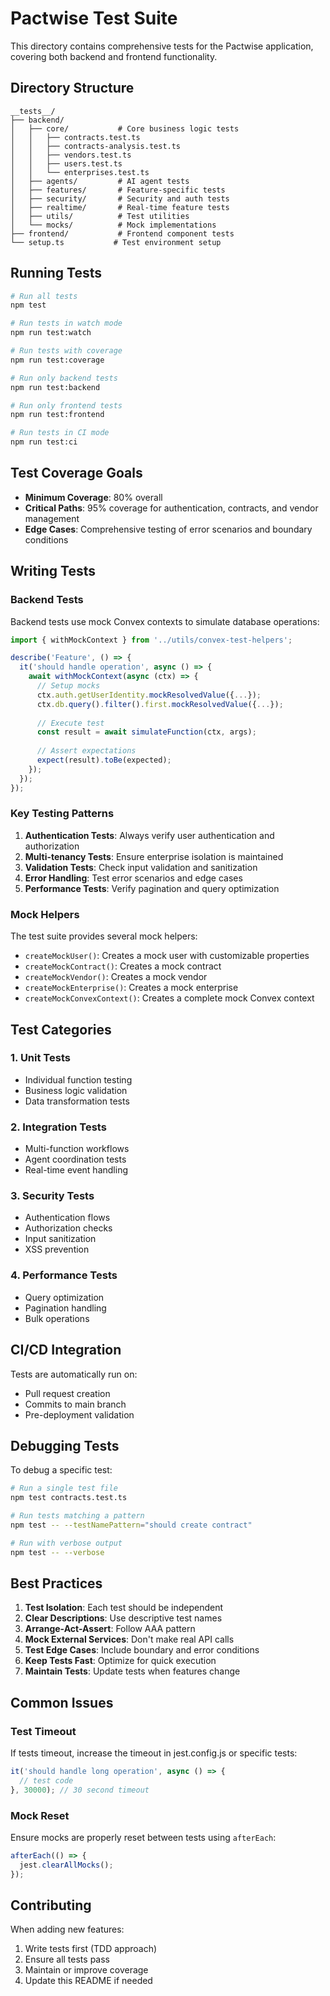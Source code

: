 # Pactwise Test Suite

This directory contains comprehensive tests for the Pactwise application, covering both backend and frontend functionality.

## Directory Structure

```
__tests__/
├── backend/
│   ├── core/           # Core business logic tests
│   │   ├── contracts.test.ts
│   │   ├── contracts-analysis.test.ts
│   │   ├── vendors.test.ts
│   │   ├── users.test.ts
│   │   └── enterprises.test.ts
│   ├── agents/         # AI agent tests
│   ├── features/       # Feature-specific tests
│   ├── security/       # Security and auth tests
│   ├── realtime/       # Real-time feature tests
│   ├── utils/          # Test utilities
│   └── mocks/          # Mock implementations
├── frontend/           # Frontend component tests
└── setup.ts           # Test environment setup
```

## Running Tests

```bash
# Run all tests
npm test

# Run tests in watch mode
npm run test:watch

# Run tests with coverage
npm run test:coverage

# Run only backend tests
npm run test:backend

# Run only frontend tests
npm run test:frontend

# Run tests in CI mode
npm run test:ci
```

## Test Coverage Goals

- **Minimum Coverage**: 80% overall
- **Critical Paths**: 95% coverage for authentication, contracts, and vendor management
- **Edge Cases**: Comprehensive testing of error scenarios and boundary conditions

## Writing Tests

### Backend Tests

Backend tests use mock Convex contexts to simulate database operations:

```typescript
import { withMockContext } from '../utils/convex-test-helpers';

describe('Feature', () => {
  it('should handle operation', async () => {
    await withMockContext(async (ctx) => {
      // Setup mocks
      ctx.auth.getUserIdentity.mockResolvedValue({...});
      ctx.db.query().filter().first.mockResolvedValue({...});
      
      // Execute test
      const result = await simulateFunction(ctx, args);
      
      // Assert expectations
      expect(result).toBe(expected);
    });
  });
});
```

### Key Testing Patterns

1. **Authentication Tests**: Always verify user authentication and authorization
2. **Multi-tenancy Tests**: Ensure enterprise isolation is maintained
3. **Validation Tests**: Check input validation and sanitization
4. **Error Handling**: Test error scenarios and edge cases
5. **Performance Tests**: Verify pagination and query optimization

### Mock Helpers

The test suite provides several mock helpers:

- `createMockUser()`: Creates a mock user with customizable properties
- `createMockContract()`: Creates a mock contract
- `createMockVendor()`: Creates a mock vendor
- `createMockEnterprise()`: Creates a mock enterprise
- `createMockConvexContext()`: Creates a complete mock Convex context

## Test Categories

### 1. Unit Tests
- Individual function testing
- Business logic validation
- Data transformation tests

### 2. Integration Tests
- Multi-function workflows
- Agent coordination tests
- Real-time event handling

### 3. Security Tests
- Authentication flows
- Authorization checks
- Input sanitization
- XSS prevention

### 4. Performance Tests
- Query optimization
- Pagination handling
- Bulk operations

## CI/CD Integration

Tests are automatically run on:
- Pull request creation
- Commits to main branch
- Pre-deployment validation

## Debugging Tests

To debug a specific test:

```bash
# Run a single test file
npm test contracts.test.ts

# Run tests matching a pattern
npm test -- --testNamePattern="should create contract"

# Run with verbose output
npm test -- --verbose
```

## Best Practices

1. **Test Isolation**: Each test should be independent
2. **Clear Descriptions**: Use descriptive test names
3. **Arrange-Act-Assert**: Follow AAA pattern
4. **Mock External Services**: Don't make real API calls
5. **Test Edge Cases**: Include boundary and error conditions
6. **Keep Tests Fast**: Optimize for quick execution
7. **Maintain Tests**: Update tests when features change

## Common Issues

### Test Timeout
If tests timeout, increase the timeout in jest.config.js or specific tests:
```typescript
it('should handle long operation', async () => {
  // test code
}, 30000); // 30 second timeout
```

### Mock Reset
Ensure mocks are properly reset between tests using `afterEach`:
```typescript
afterEach(() => {
  jest.clearAllMocks();
});
```

## Contributing

When adding new features:
1. Write tests first (TDD approach)
2. Ensure all tests pass
3. Maintain or improve coverage
4. Update this README if needed
